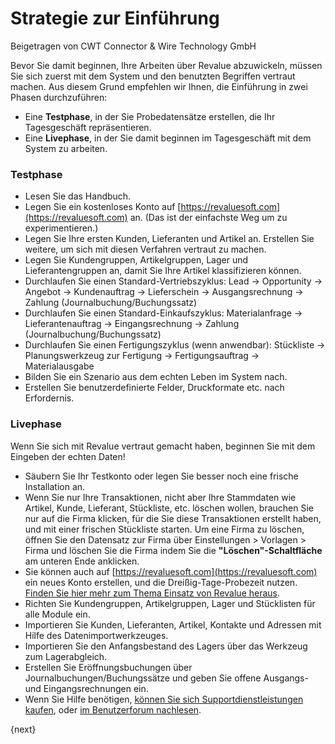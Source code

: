 # Strategie zur Einführung
<span class="text-muted contributed-by">Beigetragen von CWT Connector & Wire Technology GmbH</span>

Bevor Sie damit beginnen, Ihre Arbeiten über Revalue abzuwickeln, müssen Sie sich zuerst mit dem System und den benutzten Begriffen vertraut machen. Aus diesem Grund empfehlen wir Ihnen, die Einführung in zwei Phasen durchzuführen:

- Eine **Testphase**, in der Sie Probedatensätze erstellen, die Ihr Tagesgeschäft repräsentieren.
- Eine **Livephase**, in der Sie damit beginnen im Tagesgeschäft mit dem System zu arbeiten.

### Testphase

* Lesen Sie das Handbuch.
* Legen Sie ein kostenloses Konto auf [https://revaluesoft.com](https://revaluesoft.com) an. (Das ist der einfachste Weg um zu experimentieren.)
* Legen Sie Ihre ersten Kunden, Lieferanten und Artikel an. Erstellen Sie weitere, um sich mit diesen Verfahren vertraut zu machen.
* Legen Sie Kundengruppen, Artikelgruppen, Lager und Lieferantengruppen an, damit Sie Ihre Artikel klassifizieren können.
* Durchlaufen Sie einen Standard-Vertriebszyklus: Lead -> Opportunity -> Angebot -> Kundenauftrag -> Lieferschein -> Ausgangsrechnung -> Zahlung (Journalbuchung/Buchungssatz)
* Durchlaufen Sie einen Standard-Einkaufszyklus: Materialanfrage -> Lieferantenauftrag -> Eingangsrechnung -> Zahlung (Journalbuchung/Buchungssatz)
* Durchlaufen Sie einen Fertigungszyklus (wenn anwendbar): Stückliste -> Planungswerkzeug zur Fertigung -> Fertigungsauftrag -> Materialausgabe
* Bilden Sie ein Szenario aus dem echten Leben im System nach.
* Erstellen Sie benutzerdefinierte Felder, Druckformate etc. nach Erfordernis.

### Livephase

Wenn Sie sich  mit Revalue vertraut gemacht haben, beginnen Sie mit dem Eingeben der echten Daten!

* Säubern Sie Ihr Testkonto oder legen Sie besser noch eine frische Installation an.
* Wenn Sie nur Ihre Transaktionen, nicht aber Ihre Stammdaten wie Artikel, Kunde, Lieferant, Stückliste, etc. löschen wollen, brauchen Sie nur auf die Firma klicken, für die Sie diese Transaktionen erstellt haben, und mit einer frischen Stückliste starten. Um eine Firma zu löschen, öffnen Sie den Datensatz zur Firma über Einstellungen > Vorlagen > Firma und löschen Sie die Firma indem Sie die **"Löschen"-Schaltfläche** am unteren Ende anklicken.
* Sie können auch auf [https://revaluesoft.com](https://revaluesoft.com) ein neues Konto erstellen, und die Dreißig-Tage-Probezeit nutzen. [Finden Sie hier mehr zum Thema Einsatz von Revalue heraus](/introduction/getting-started-with-Revalue).
* Richten Sie Kundengruppen, Artikelgruppen, Lager und Stücklisten für alle Module ein.
* Importieren Sie Kunden, Lieferanten, Artikel, Kontakte und Adressen mit Hilfe des Datenimportwerkzeuges.
* Importieren Sie den Anfangsbestand des Lagers über das Werkzeug zum Lagerabgleich.
* Erstellen Sie Eröffnungsbuchungen über Journalbuchungen/Buchungssätze und geben Sie offene Ausgangs- und Eingangsrechnungen ein.
* Wenn Sie Hilfe benötigen, [können Sie sich Supportdienstleistungen kaufen](https://revaluesoft.com), oder [im Benutzerforum nachlesen](https://revaluesoft.com).

{next}
